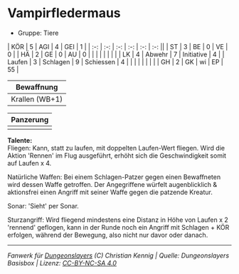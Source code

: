 # Vampirfledermaus  
- Gruppe: Tiere  

| KÖR    | 5 | AGI      | 4  | GEI        | 1  |
| :-: | :-: | :-: | :-: | :-: | :-: ||
| ST     | 3 | BE       | 0  | VE         | 0  |
| HÄ     | 2 | GE       | 0  | AU         | 0  |
|        |   |          |    |            |    |
| LK     | 4 | Abwehr   | 7  | Initiative | 4  |
| Laufen | 3 | Schlagen | 9  | Schiessen  | 4  |
|        |   |          |    |            |    |
| GH     | 2 | GK       | wi | EP         | 55 |


| Bewaffnung |
| --- |
| Krallen (WB+1) |


| Panzerung |
| --- |
|  |


**Talente:**  
Fliegen: Kann, statt zu laufen, mit doppelten Laufen-Wert fliegen. Wird die Aktion 'Rennen' im Flug ausgeführt, erhöht sich die Geschwindigkeit somit auf Laufen x 4.

Natürliche Waffen: Bei einem Schlagen-Patzer gegen einen Bewaffneten wird dessen Waffe getroffen. Der Angegriffene würfelt augenblicklich & aktionsfrei einen Angriff mit seiner Waffe gegen die patzende Kreatur.

Sonar: 'Sieht' per Sonar.

Sturzangriff: Wird fliegend mindestens eine Distanz in Höhe von Laufen x 2 'rennend' geflogen, kann in der Runde noch ein Angriff mit Schlagen + KÖR erfolgen, während der Bewegung, also nicht nur davor oder danach.





___
*Fanwerk für [Dungeonslayers](https://www.dungeonslayers.net/) (C) Christian Kennig | Quelle: Dungeonslayers Basisbox | Lizenz: [CC-BY-NC-SA 4.0](https://creativecommons.org/licenses/by-nc-sa/4.0/deed.de)*